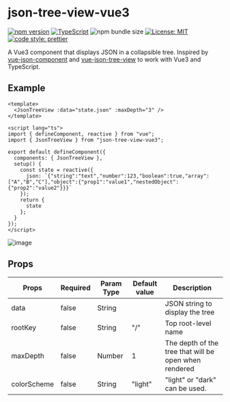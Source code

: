 # json-tree-view-vue3

[![npm version](https://badge.fury.io/js/json-tree-view-vue3.svg)](https://www.npmjs.com/package/json-tree-view-vue3) [![TypeScript](https://badges.frapsoft.com/typescript/code/typescript.svg?v=101)](https://github.com/ellerbrock/typescript-badges/) ![npm bundle size](https://img.shields.io/bundlephobia/min/json-tree-view-vue3.svg) [![License: MIT](https://img.shields.io/badge/License-MIT-yellow.svg)](https://opensource.org/licenses/MIT) [![code style: prettier](https://img.shields.io/badge/code_style-prettier-ff69b4.svg)](https://github.com/prettier/prettier)

A Vue3 component that displays JSON in a collapsible tree.
Inspired by [vue-json-component](https://www.npmjs.com/package/vue-json-component) and [vue-json-tree-view](https://www.npmjs.com/package/vue-json-tree-view) to work with Vue3 and TypeScript.

## Example

```vue
<template>
  <JsonTreeView :data="state.json" :maxDepth="3" />
</template>

<script lang="ts">
import { defineComponent, reactive } from "vue";
import { JsonTreeView } from "json-tree-view-vue3";

export default defineComponent({
  components: { JsonTreeView },
  setup() {
    const state = reactive({
      json: `{"string":"text","number":123,"boolean":true,"array":["A","B","C"],"object":{"prop1":"value1","nestedObject":{"prop2":"value2"}}}`
    });
    return {
      state
    };
  }
});
</script>
```

![image](https://user-images.githubusercontent.com/9543980/97531049-b4bf0980-19f6-11eb-9060-676d223a66b3.png)

## Props

| Props       | Required | Param Type | Default value | Description                                           |
|-------------|----------|------------|---------------|-------------------------------------------------------|
| data        | false    | String     |               | JSON string to display the tree                       |
| rootKey     | false    | String     | "/"           | Top root-level name                                   |
| maxDepth    | false    | Number     | 1             | The depth of the tree that will be open when rendered |
| colorScheme | false    | String     | "light"       | "light" or "dark" can be used.                        |
